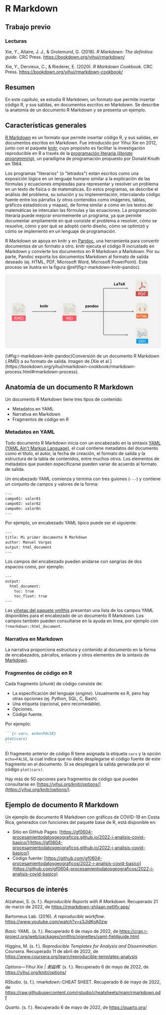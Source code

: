 # R Markdown

## Trabajo previo

### Lecturas
Xie, Y., Allaire, J. J., & Grolemund, G. (2018). *R Markdown: The definitive guide*. CRC Press. https://bookdown.org/yihui/rmarkdown/

Xie, Y., Dervieux, C., & Riederer, E. (2020). *R Markdown Cookbook*. CRC Press. https://bookdown.org/yihui/rmarkdown-cookbook/

## Resumen
En este capítulo, se estudia R Markdown, un formato que permite insertar código R, y sus salidas, en documentos escritos en Markdown. Se describe la anatomía de un documento R Markdown y se presenta un ejemplo.

## Características generales
[R Markdown](https://rmarkdown.rstudio.com/) es un formato que permite insertar código R, y sus salidas, en documentos escritos en Markdown. Fue introducido por Yihui Xie en 2012, junto con el paquete [knitr](https://yihui.org/knitr/), cuyo propósito es facilitar la investigación reproducible en R a través de la [programación literaria (*literate programming*)](https://es.wikipedia.org/wiki/Programaci%C3%B3n_literaria), un paradigma de programación propuesto por Donald Knuth en 1984. 

Los programas "literarios" (o "letrados") están escritos como una exposición lógica en un lenguaje humano similar a la explicación de las fórmulas y ecuaciones empleadas para representar y resolver un problema en un texto de física o de matemáticas. En estos programas, se describe el análisis del problema, su solución y su implementación, intercalando código fuente entre los párrafos (y otros contenidos como imágenes, tablas, gráficos estadísticos y mapas), de forma similar a como en los textos de matemáticas se intercalan las fórmulas y las ecuaciones. La programación literaria puede mejorar enormemente un programa, ya que permite documentar ampliamente en qué consiste el problema a resolver, cómo se resuelve, cómo y por qué se adoptó cierto diseño, cómo se optimizó y cómo se implementó en un lenguaje de programación.

R Markdown se apoya en knitr y en [Pandoc](http://pandoc.org/), una herramienta para convertir documentos de un formato a otro. knitr ejecuta el código R incrustado en Markdown y convierte los documentos en R Markdown a Markdown. Por su parte, Pandoc exporta los documentos Markdown al formato de salida deseado (ej. HTML, PDF, Microsoft Word, Microsoft PowerPoint). Este proceso se ilustra en la figura \@ref(fig:r-markdown-knitr-pandoc).

<div class="figure">
<img src="img/r-markdown-knitr-pandoc.png" alt="Conversión de un documento R Markdown (.RMD) a su formato de salida. Imagen de [Xie et al.](https://bookdown.org/yihui/rmarkdown-cookbook/rmarkdown-process.html#rmarkdown-process)." width="777" />
<p class="caption">(\#fig:r-markdown-knitr-pandoc)Conversión de un documento R Markdown (.RMD) a su formato de salida. Imagen de [Xie et al.](https://bookdown.org/yihui/rmarkdown-cookbook/rmarkdown-process.html#rmarkdown-process).</p>
</div>

## Anatomía de un documento R Markdown
Un documento R Markdown tiene tres tipos de contenido:

- Metadatos en YAML
- Narrativa en Markdown
- Fragmentos de código en R

### Metadatos en YAML
Todo documento R Markdown inicia con un encabezado en la sintaxis [YAML (YAML Ain't Markup Language)](https://es.wikipedia.org/wiki/YAML), el cual contiene metadatos del documento como el título, el autor, la fecha de creación, el formato de salida y la estructura de la tabla de contenidos, entre muchos otros. Los elementos de metadatos que pueden especificarse pueden variar de acuerdo al formato de salida.

Un encabezado YAML comienza y termina con tres guiones (`---`) y contiene un conjunto de campos y valores de la forma:

```
---
campo01: valor01
campo02: valor02
campo0n: valor0n
---
```

Por ejemplo, un encabezado YAML típico puede ser el siguiente:

```
---
title: Mi primer documento R Markdown
author: Manuel Vargas
output: html_document
---
```

Los campos del encabezado pueden anidarse con sangrías de dos espacios como, por ejemplo:

```
---
output:
  html_document:
    toc: true
    toc_float: true
---
```

Las [viñetas del paquete ymlthis](https://cran.r-project.org/web/packages/ymlthis/vignettes/yaml-fieldguide.html) presentan una lista de los campos YAML disponibles para el encabezado de un documento R Markdown. Los campos también pueden consultarse en la ayuda en línea, por ejemplo con `?rmarkdown::html_document`.

### Narrativa en Markdown
La narrativa proporciona estructura y contenido al documento en la forma de encabezados, párrafos, enlaces y otros elementos de la sintaxis de [Markdown](https://daringfireball.net/projects/markdown/).

### Fragmentos de código en R
Cada fragmento (*chunk*) de código consiste de:

- La especificación del lenguaje (*engine*). Usualmente es R, pero hay otras opciones (ej. Python, SQL, C, Bash).
- Una etiqueta (opcional, pero recomedable).
- Opciones.
- Código fuente.

Por ejemplo:

````md
```{r cars, echo=FALSE}
plot(cars)
```
````

El fragmento anterior de código R tiene asignada la etiqueta `cars` y la opción `echo=FALSE`, la cual indica que no debe desplegarse el código fuente de este fragmento en el documento. Sí se desplegará la salida generada por el código `plot(cars)`.

Hay más de 50 opciones para fragmentos de código que pueden consultarse en [https://yihui.org/knitr/options/](https://yihui.org/knitr/options/).

## Ejemplo de documento R Markdown
Un ejemplo de documento R Markdown con gráficos de COVID-19 en Costa Rica, generados con funciones del paquete base de R, está disponible en:

- Sitio en GitHub Pages: [https://gf0604-procesamientodatosgeograficos.github.io/2022-i-analisis-covid-basico/](https://gf0604-procesamientodatosgeograficos.github.io/2022-i-analisis-covid-basico/)
- Código fuente: [https://github.com/gf0604-procesamientodatosgeograficos/2022-i-analisis-covid-basico](https://github.com/gf0604-procesamientodatosgeograficos/2022-i-analisis-covid-basico)

## Recursos de interés
Alzahawi, S. (s. f.). *Reproducible Reports with R Markdown*. Recuperado 21 de marzo de 2022, de https://rmarkdown-shilaan.netlify.app/

Bartomeus Lab. (2016). *A reproducible workflow*. https://www.youtube.com/watch?v=s3JldKoA0zw

*Basic YAML*. (s. f.). Recuperado 6 de mayo de 2022, de https://cran.r-project.org/web/packages/ymlthis/vignettes/yaml-fieldguide.html

Higgins, M. (s. f.). *Reproducible Templates for Analysis and Dissemination*. Coursera. Recuperado 11 de abril de 2022, de https://www.coursera.org/learn/reproducible-templates-analysis

*Options—Yihui Xie | 谢益辉*. (s. f.). Recuperado 6 de mayo de 2022, de https://yihui.org/knitr/options/

RStudio. (s. f.). rmarkdown::CHEAT SHEET. Recuperado 6 de mayo de 2022, de https://raw.githubusercontent.com/rstudio/cheatsheets/main/rmarkdown.pdf

*Quarto*. (s. f.). Recuperado 6 de mayo de 2022, de https://quarto.org/
